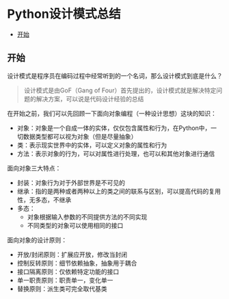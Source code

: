 # Python设计模式总结


<!-- vim-markdown-toc GFM -->

* [开始](#开始)

<!-- vim-markdown-toc -->

## 开始

设计模式是程序员在编码过程中经常听到的一个名词，那么设计模式到底是什么？

> 设计模式是由GoF（Gang of Four）首先提出的，设计模式就是解决特定问题的解决方案，可以说是代码设计经验的总结

在开始之前，我们可以先回顾一下面向对象编程（一种设计思想）这块的知识：

- 对象：对象是一个自成一体的实体，仅仅包含属性和行为，在Python中，一切数据类型都可以视为对象（但是尽量抽象）
- 类：表示现实世界中的实体，可以定义对象的属性和行为
- 方法：表示对象的行为，可以对属性进行处理，也可以和其他对象进行通信

面向对象三大特点：

- 封装：对象行为对于外部世界是不可见的
- 继承：指的是两种或者两种以上的类之间的联系与区别，可以提高代码的复用性，无多态，不继承
- 多态：
	- 对象根据输入参数的不同提供方法的不同实现
	- 不同类型的对象可以使用相同的接口

面向对象的设计原则：

- 开放/封闭原则：扩展应开放，修改当封闭
- 控制反转原则：细节依赖抽象，抽象用于耦合
- 接口隔离原则：仅依赖特定功能的接口
- 单一职责原则：职责单一，变化单一
- 替换原则：派生类可完全取代基类



